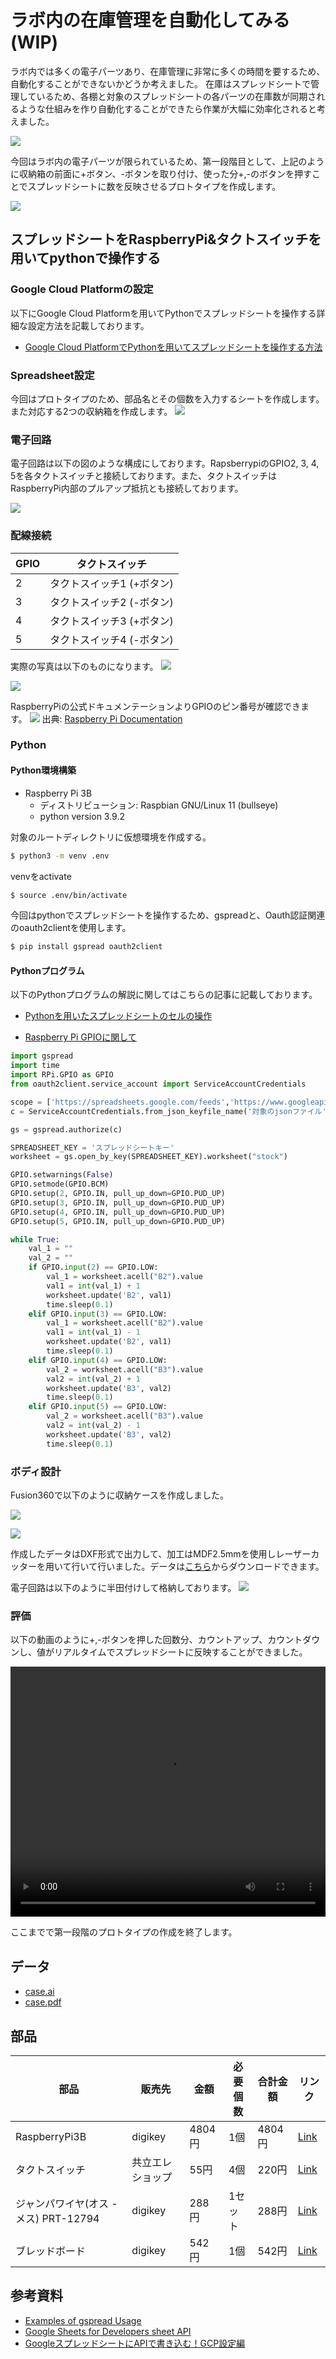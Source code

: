 <head>
  <link href="../css/extra.css" rel="stylesheet"></link>
</head>

# ラボ内の在庫管理を自動化してみる (WIP)

ラボ内では多くの電子パーツあり、在庫管理に非常に多くの時間を要するため、自動化することができないかどうか考えました。
在庫はスプレッドシートで管理しているため、各棚と対象のスプレッドシートの各パーツの在庫数が同期されるような仕組みを作り自動化することができたら作業が大幅に効率化されると考えました。

![](../images/prototype/prototype1/idea_sketch/idea_sketch.jpg#center)

今回はラボ内の電子パーツが限られているため、第一段階目として、上記のように収納箱の前面に+ボタン、-ボタンを取り付け、使った分+,-のボタンを押すことでスプレッドシートに数を反映させるプロトタイプを作成します。

![](../images/prototype/prototype1/idea_sketch/idea_sketch_2.jpg#center)

## スプレッドシートをRaspberryPi&タクトスイッチを用いてpythonで操作する

### Google Cloud Platformの設定

以下にGoogle Cloud Platformを用いてPythonでスプレッドシートを操作する詳細な設定方法を記載しております。

- [Google Cloud PlatformでPythonを用いてスプレッドシートを操作する方法](/basic/setting/gcp_spreadsheet.html#google-cloud-platformgcp)

### Spreadsheet設定
今回はプロトタイプのため、部品名とその個数を入力するシートを作成します。また対応する2つの収納箱を作成します。
![](../images/prototype/prototype1/spreadsheet/spreadsheet_1.jpg#center)

### 電子回路

電子回路は以下の図のような構成にしております。RapsberrypiのGPIO2, 3, 4, 5を各タクトスイッチと接続しております。また、タクトスイッチはRaspberryPi内部のプルアップ抵抗とも接続しております。

![](../images/prototype/prototype1/circuit/circuit_1.jpg#center)

### 配線接続
|    GPIO   | タクトスイッチ | 
| --------- | ----------- |
| 2 | タクトスイッチ1 (+ボタン) |
| 3 | タクトスイッチ2 (-ボタン) |
| 4 | タクトスイッチ3 (+ボタン) |
| 5 | タクトスイッチ4 (-ボタン) |

実際の写真は以下のものになります。
![](../images/prototype/prototype1/circuit/circuit_5.jpg#center)

![](../images/prototype/prototype1/circuit/circuit_3.jpg#center)

RaspberryPiの公式ドキュメンテーションよりGPIOのピン番号が確認できます。
![](../images/prototype/prototype1/circuit/circuit_4.jpg#center)
出典: [Raspberry Pi Documentation](https://www.raspberrypi.com/documentation/computers/os.html)

### Python

#### Python環境構築

- Raspberry Pi 3B
    - ディストリビューション: Raspbian GNU/Linux 11 (bullseye)
    - python version 3.9.2

対象のルートディレクトリに仮想環境を作成する。
```bash
$ python3 -m venv .env
```

venvをactivate
```bash
$ source .env/bin/activate
```

今回はpythonでスプレッドシートを操作するため、gspreadと、Oauth認証関連のoauth2clientを使用します。

```bash
$ pip install gspread oauth2client
```

#### Pythonプログラム

以下のPythonプログラムの解説に関してはこちらの記事に記載しております。

- [Pythonを用いたスプレッドシートのセルの操作](/basic/setting/gcp_spreadsheet.html#python#python)

- [Raspberry Pi GPIOに関して](/basic/programming/RaspberryPi/raspberrypi.html#gpio)

```python
import gspread
import time
import RPi.GPIO as GPIO
from oauth2client.service_account import ServiceAccountCredentials

scope = ['https://spreadsheets.google.com/feeds','https://www.googleapis.com/auth/drive']
c = ServiceAccountCredentials.from_json_keyfile_name('対象のjsonファイル', scope)

gs = gspread.authorize(c)

SPREADSHEET_KEY = 'スプレッドシートキー'
worksheet = gs.open_by_key(SPREADSHEET_KEY).worksheet("stock")

GPIO.setwarnings(False)
GPIO.setmode(GPIO.BCM)
GPIO.setup(2, GPIO.IN, pull_up_down=GPIO.PUD_UP)
GPIO.setup(3, GPIO.IN, pull_up_down=GPIO.PUD_UP)
GPIO.setup(4, GPIO.IN, pull_up_down=GPIO.PUD_UP)
GPIO.setup(5, GPIO.IN, pull_up_down=GPIO.PUD_UP)

while True:
    val_1 = ""
    val_2 = ""
    if GPIO.input(2) == GPIO.LOW:
        val_1 = worksheet.acell("B2").value
        val1 = int(val_1) + 1
        worksheet.update('B2', val1)
        time.sleep(0.1)
    elif GPIO.input(3) == GPIO.LOW:
        val_1 = worksheet.acell("B2").value
        val1 = int(val_1) - 1
        worksheet.update('B2', val1)
        time.sleep(0.1)
    elif GPIO.input(4) == GPIO.LOW:
        val_2 = worksheet.acell("B3").value
        val2 = int(val_2) + 1
        worksheet.update('B3', val2)
        time.sleep(0.1)
    elif GPIO.input(5) == GPIO.LOW:
        val_2 = worksheet.acell("B3").value
        val2 = int(val_2) - 1
        worksheet.update('B3', val2)
        time.sleep(0.1)
```


### ボディ設計

Fusion360で以下のように収納ケースを作成しました。

![](../images/prototype/prototype1/fusion360/fusion360_1.jpg#center)

![](../images/prototype/prototype1/fusion360/fusion360_2.jpg#center)

作成したデータはDXF形式で出力して、加工はMDF2.5mmを使用しレーザーカッターを用いて行いて行いました。データは[こちら](../files/prototype1/case.pdf)からダウンロードできます。

電子回路は以下のように半田付けして格納しております。
![](../images/prototype/prototype1/circuit/circuit_2.jpg#center)

### 評価

以下の動画のように+,-ボタンを押した回数分、カウントアップ、カウントダウンし、値がリアルタイムでスプレッドシートに反映することができました。

<video width="100%" height="400px" id="center" controls>
  <source src="../videos/test/project1/prototype_1.mp4" type="video/mp4">
</video>

ここまでで第一段階のプロトタイプの作成を終了します。

## データ
- [case.ai](../files/prototype1/case.ai)
- [case.pdf](../files/prototype1/case.pdf)

## 部品
|    部品    | 販売先 |  金額 | 必要個数 |   合計金額   | リンク |
| --------- | ------ | ---- | ------ | ---------- | ----- |
| RaspberryPi3B | digikey | 4804円 | 1個 | 4804円 | [Link](https://www.digikey.jp/ja/products/detail/raspberry-pi/RASPBERRY-PI-3/6152799?s=N4IgTCBcDaIIwDYCcAGAtHFW0DkAiIAugL5A&src=raspberrypi) |
| タクトスイッチ | 共立エレショップ | 55円 | 4個 | 220円 | [Link](https://eleshop.jp/shop/g/gF8K123/) |
| ジャンパワイヤ(オス - メス) PRT-12794 | digikey | 288円| 1セット | 288円 | [Link](https://www.digikey.jp/ja/products/detail/sparkfun-electronics/PRT-12794/5993859?utm_adgroup=Jumper%20Wir&utm_source=google&utm_medium=cpc&utm_campaign=Google%20Shopping_Product_Prototyping%2C%20Fabrication%20Products&utm_term=&productid=5993859&gclid=Cj0KCQiA8t2eBhDeARIsAAVEga2WpJF2fZCiK6KCYi6duY9cQ6ShpnppK59_f4vvOBICh0MZELYKF7waAqUkEALw_wcB) |
| ブレッドボード | digikey | 542円 | 1個 | 542円 | [Link](https://www.digikey.jp/ja/products/detail/adafruit-industries-llc/65/7241428?utm_adgroup=Solderless%20Breadboards&utm_source=google&utm_medium=cpc&utm_campaign=Google%20Shopping_Product_Prototyping%2C%20Fabrication%20Products&utm_term=&productid=7241428&gclid=CjwKCAiAleOeBhBdEiwAfgmXf_ufodj00MLtWjrT7go4rg3LYam2UNdP2BIpQ75UDdoD-dOHOHZnERoCb1YQAvD_BwE) |

## 参考資料
- [Examples of gspread Usage](https://docs.gspread.org/en/latest/user-guide.html)
- [Google Sheets for Developers sheet API](https://developers.google.com/sheets/api)
- [GoogleスプレッドシートにAPIで書き込む！GCP設定編](https://amg-solution.jp/blog/26703)

